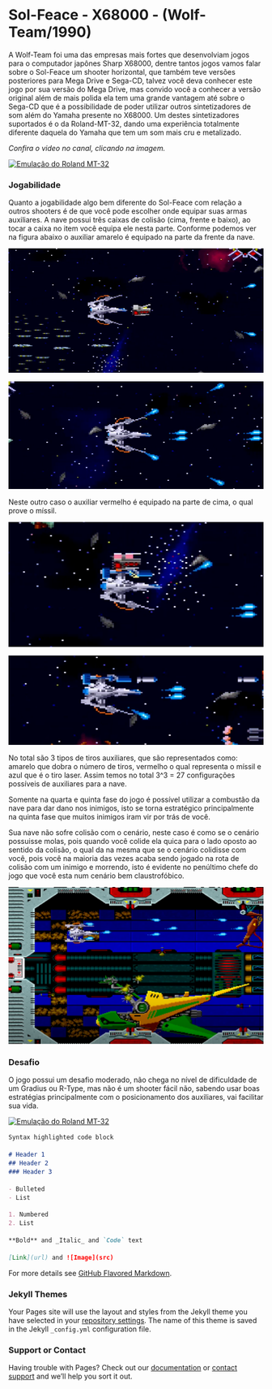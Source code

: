 # Sol-Feace - X68000 - (Wolf-Team/1990)

A Wolf-Team foi uma das empresas mais fortes que desenvolviam jogos para o computador japônes Sharp X68000, dentre tantos jogos vamos falar 
sobre o Sol-Feace um shooter horizontal, que também teve versões posteriores para Mega Drive e Sega-CD, talvez você deva conhecer este jogo por sua 
versão do Mega Drive, mas convido você a conhecer a versão original além de mais polida ela tem uma grande vantagem até sobre o Sega-CD que é a 
possibilidade de poder utilizar outros sintetizadores de som além do Yamaha presente no X68000. Um destes sintetizadores suportados é o da Roland-MT-32,
dando uma experiência totalmente diferente daquela do Yamaha que tem um som mais cru e metalizado.

_Confira o video no canal, clicando na imagem._

<a href="https://www.youtube.com/ro2B6IZvejU" target="_blank">
  <img src="http://img.youtube.com/vi/ro2B6IZvejU/maxresdefault.jpg" alt="Emulação do Roland MT-32">
</a>

### Jogabilidade 

Quanto a jogabilidade algo bem diferente do Sol-Feace com relação a outros shooters é de que você pode escolher onde equipar suas armas auxiliares. A nave possui três caixas de colisão (cima, frente e baixo), ao tocar a caixa no item você equipa ele nesta parte. Conforme podemos ver na figura abaixo o auxiliar amarelo é equipado na parte da frente da nave.

![Nave antes de pegar o item auxiliar amarelo](https://raw.githubusercontent.com/drodriguesilva86/reviews/main/sol_feace_captura_item_frente_1.PNG)

![Nave após pegar o item auxiliar amarelo](https://raw.githubusercontent.com/drodriguesilva86/reviews/main/depois_sol_feace_captura_item_frente_1.PNG)

Neste outro caso o auxiliar vermelho é equipado na parte de cima, o qual prove o míssil.

![Nave antes de pegar o item auxiliar vermelho](https://raw.githubusercontent.com/drodriguesilva86/reviews/main/sol_feace_captura_item_cima_2.PNG)

![Nave após pegar o item auxiliar vermelho](https://raw.githubusercontent.com/drodriguesilva86/reviews/main/depois_sol_feace_captura_item_cima_2.PNG)

No total são 3 tipos de tiros auxiliares, que são representados como: amarelo que dobra o número de tiros, vermelho o qual representa o míssil e azul que é o tiro laser.
Assim temos no total 3^3 = 27 configurações possíveis de auxiliares para a nave.

Somente na quarta e quinta fase do jogo é possível utilizar a combustão da nave para dar dano nos inimigos, isto se torna estratégico principalmente na quinta fase que muitos inimigos iram vir por trás de você.

Sua nave não sofre colisão com o cenário, neste caso é como se o cenário possuisse molas, pois quando você colide ela quica para o lado oposto ao sentido da colisão, o qual da na mesma que se o cenário colidisse com você, pois você na maioria das vezes acaba sendo jogado na rota de colisão com um inimigo e morrendo, isto é evidente no penúltimo chefe do jogo que você esta num cenário bem claustrofóbico.

![Penúltimo chefe](https://raw.githubusercontent.com/drodriguesilva86/reviews/main/penultimo_chefe.PNG)

### Desafio

O jogo possui um desafio moderado, não chega no nível de dificuldade de um Gradius ou R-Type, mas não é um shooter fácil não, sabendo usar boas estratégias principalmente com o posicionamento dos auxiliares, vai facilitar sua vida.

<a href="https://www.youtube.com/fHHovNh2oBI&t=439s" target="_blank">
  <img src="http://img.youtube.com/vi/fHHovNh2oBI&t=439s/maxresdefault.jpg" alt="Emulação do Roland MT-32">
</a>

```markdown
Syntax highlighted code block

# Header 1
## Header 2
### Header 3

- Bulleted
- List

1. Numbered
2. List

**Bold** and _Italic_ and `Code` text

[Link](url) and ![Image](src)
```

For more details see [GitHub Flavored Markdown](https://guides.github.com/features/mastering-markdown/).

### Jekyll Themes

Your Pages site will use the layout and styles from the Jekyll theme you have selected in your [repository settings](https://github.com/drodriguesilva86/reviews/settings/pages). The name of this theme is saved in the Jekyll `_config.yml` configuration file.

### Support or Contact

Having trouble with Pages? Check out our [documentation](https://docs.github.com/categories/github-pages-basics/) or [contact support](https://support.github.com/contact) and we’ll help you sort it out.
